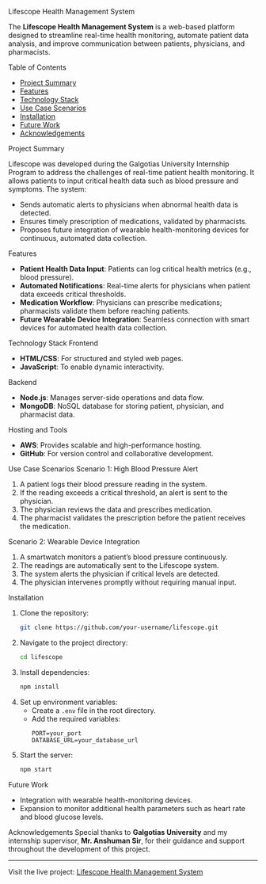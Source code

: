 Lifescope Health Management System

The **Lifescope Health Management System** is a web-based platform designed to streamline real-time health monitoring, automate patient data analysis, and improve communication between patients, physicians, and pharmacists.

Table of Contents
- [Project Summary](project-summary)
- [Features](features)
- [Technology Stack](technology-stack)
- [Use Case Scenarios](use-case-scenarios)
- [Installation](installation)
- [Future Work](future-work)
- [Acknowledgements](acknowledgements)

Project Summary

Lifescope was developed during the Galgotias University Internship Program to address the challenges of real-time patient health monitoring. It allows patients to input critical health data such as blood pressure and symptoms. The system:
- Sends automatic alerts to physicians when abnormal health data is detected.
- Ensures timely prescription of medications, validated by pharmacists.
- Proposes future integration of wearable health-monitoring devices for continuous, automated data collection.

Features
- **Patient Health Data Input**: Patients can log critical health metrics (e.g., blood pressure).
- **Automated Notifications**: Real-time alerts for physicians when patient data exceeds critical thresholds.
- **Medication Workflow**: Physicians can prescribe medications; pharmacists validate them before reaching patients.
- **Future Wearable Device Integration**: Seamless connection with smart devices for automated health data collection.

Technology Stack
Frontend
- **HTML/CSS**: For structured and styled web pages.
- **JavaScript**: To enable dynamic interactivity.

Backend
- **Node.js**: Manages server-side operations and data flow.
- **MongoDB**: NoSQL database for storing patient, physician, and pharmacist data.

Hosting and Tools
- **AWS**: Provides scalable and high-performance hosting.
- **GitHub**: For version control and collaborative development.

Use Case Scenarios
Scenario 1: High Blood Pressure Alert
1. A patient logs their blood pressure reading in the system.
2. If the reading exceeds a critical threshold, an alert is sent to the physician.
3. The physician reviews the data and prescribes medication.
4. The pharmacist validates the prescription before the patient receives the medication.

Scenario 2: Wearable Device Integration
1. A smartwatch monitors a patient’s blood pressure continuously.
2. The readings are automatically sent to the Lifescope system.
3. The system alerts the physician if critical levels are detected.
4. The physician intervenes promptly without requiring manual input.

Installation
1. Clone the repository:
   ```bash
   git clone https://github.com/your-username/lifescope.git
   ```
2. Navigate to the project directory:
   ```bash
   cd lifescope
   ```
3. Install dependencies:
   ```bash
   npm install
   ```
4. Set up environment variables:
   - Create a `.env` file in the root directory.
   - Add the required variables:
     ```env
     PORT=your_port
     DATABASE_URL=your_database_url
     ```
5. Start the server:
   ```bash
   npm start
   ```

Future Work
- Integration with wearable health-monitoring devices.
- Expansion to monitor additional health parameters such as heart rate and blood glucose levels.

Acknowledgements
Special thanks to **Galgotias University** and my internship supervisor, **Mr. Anshuman Sir**, for their guidance and support throughout the development of this project.

---

Visit the live project: [Lifescope Health Management System](http://lifescope-env.eba-jrxg3p4c.ap-south-1.elasticbeanstalk.com)

